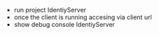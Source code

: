 
* run project IdentiyServer
* once the client is running accesing via client url
* show debug console IdentiyServer